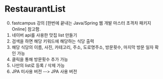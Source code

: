 # RestaurantList
0. fastcampus 강의 [한번에 끝내는 Java/Spring 웹 개발 마스터 초격차 패키지 Online] 참고함.
1. 네이버 api를 사용한 맛집 list 만들기
2. 검색을 하면 해당 키워드에 해당하는 식당 출력
3. 해당 식당의 이름, 사진, 카테고리, 주소, 도로명주소, 방문횟수, 마지막 방문 일자 확인 가능
4. 클릭을 통해 방문횟수 추가 가능
5. 나만의 list로 등록 / 삭제 가능
6. JPA 미사용 버전 --> JPA 사용 버전 
